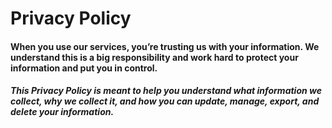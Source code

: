# **Privacy Policy**

#### When you use our services, you’re trusting us with your information. We understand this is a big responsibility and work hard to protect your information and put you in control.

##### This Privacy Policy is meant to help you understand what information we collect, why we collect it, and how you can update, manage, export, and delete your information.
